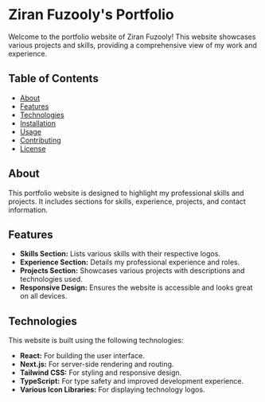 # Ziran Fuzooly's Portfolio

Welcome to the portfolio website of Ziran Fuzooly! This website showcases various projects and skills, providing a comprehensive view of my work and experience.

## Table of Contents

- [About](#about)
- [Features](#features)
- [Technologies](#technologies)
- [Installation](#installation)
- [Usage](#usage)
- [Contributing](#contributing)
- [License](#license)

## About

This portfolio website is designed to highlight my professional skills and projects. It includes sections for skills, experience, projects, and contact information.

## Features

- **Skills Section:** Lists various skills with their respective logos.
- **Experience Section:** Details my professional experience and roles.
- **Projects Section:** Showcases various projects with descriptions and technologies used.
- **Responsive Design:** Ensures the website is accessible and looks great on all devices.

## Technologies

This website is built using the following technologies:

- **React:** For building the user interface.
- **Next.js:** For server-side rendering and routing.
- **Tailwind CSS:** For styling and responsive design.
- **TypeScript:** For type safety and improved development experience.
- **Various Icon Libraries:** For displaying technology logos.



